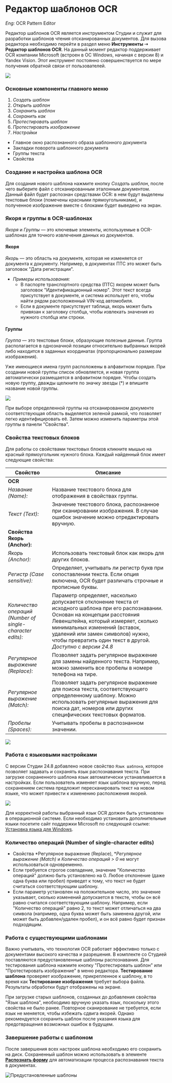 # Редактор шаблонов OCR

*Eng:* OCR Pattern Editor

Редактор шаблонов OCR является инструментом Студии и служит для разработки шаблонов чтения отсканированных документов. 
Для вызова редактора необходимо перейти в раздел меню **Инструменты ➝ Редактор шаблонов OCR**. 
На данный момент редактор поддерживает OCR компании Microsoft (встроен в ОС Windows, начиная с версии 8) и Yandex Vision. Этот инструмент постоянно совершенствуется по мере получения обратной связи от пользователей.

![](<../../.gitbook/assets1/w3.png>)


### Основные компоненты главного меню
1. *Создать шаблон*
2. *Открыть шаблон*
3. *Сохранить шаблон*
4. *Сохранить как*
5. *Протестировать шаблон*
6. *Протестировать изображение*
7. *Настройки*
- Главное окно распознанного образа шаблонного документа
- Закладки поворота шаблонного документа
- Группы текста
- Свойства


### Создание и настройка шаблона OCR

Для создания нового шаблона нажмите кнопку *Создать шаблон*, после чего выберите файл с отсканированным эталонным документом. 
Данный файл будет распознан средствами OCR: в нем будут выделены текстовые блоки (помечены красными прямоугольниками), и полученное изображение вместе с блоками будет выведено на экран.

### Якоря и группы в OCR-шаблонах

*Якоря* и *Группы* — это ключевые элементы, используемые в OCR-шаблонах для точного извлечения данных из документов.

#### Якоря

*Якорь* — это область на документе, которая не изменяется от документа к документу. Например, в документах ПТС это может быть заголовок "Дата регистрации".

- *Примеры использования:* 
  - В паспорте транспортного средства (ПТС) якорем может быть заголовок "Идентификационный номер". Этот текст всегда присутствует в документе, и система использует его, чтобы найти рядом расположенный VIN-код автомобиля.
  - Если в документе присутствует таблица, якорь может быть привязан к заголовку столбца, чтобы извлекать значения из нужного столбца или строки.

#### Группы

*Группа* — это текстовые блоки, образующие полезные данные. Группа располагается в однозначной позиции относительно выбранных якорей либо находится в заданных координатах (пропорционально размерам изображения).

Уже имеющиеся имена групп расположены в алфавитном порядке. При создании новой группы список обновляется, и новая группа автоматически размещается в алфавитном порядке. Чтобы создать новую группу, дважды щелкните по значку звезды (*) и впишите название новой группы.


![](<../../.gitbook/assets1/name_group.png>)


При выборе определенной группы на отсканированном документе соответствующая область выделяется зеленой рамкой, что позволяет легко идентифицировать её. Затем можно изменить параметры этой группы в панели "Свойства".

### Свойства текстовых блоков

Для работы со свойствами текстовых блоков кликните мышью на красный прямоугольник нужного блока. Каждый найденный блок имеет следующие свойства:

| Свойство                          | Описание                                                                                                     |
|-----------------------------------|-------------------------------------------------------------------------------------------------------------|
| **OCR**                         |                                                                                                             |
| *Название (Name):*              | Название текстового блока для отображения в свойствах группы.                                                |
| *Текст (Text):*                 | Значение текстового блока, распознанное при сканировании изображения. В случае ошибок значение можно отредактировать вручную. |
|**Свойства Якорь (Anchor):**     |                                                                                                             |
| *Якорь (Anchor):*               | Использовать текстовый блок как якорь для других блоков.                                                     |
| *Регистр (Case sensitive):*     | Определяет, учитывать ли регистр букв при сопоставлении текста. Если опция включена, OCR будет различать строчные и прописные буквы. |
| *Количество операций (Number of single-character edits):* | Параметр определяет, насколько допускается отклонение текста от исходного шаблона при его распознавании. Основан на концепции расстояния Левенштейна, который измеряет, сколько минимальных изменений (вставок, удалений или замен символов) нужно, чтобы превратить один текст в другой. *Доступно с версии 24.8*|
| *Регулярное выражение (Replace):* | Позволяет задать регулярное выражение для замены найденного текста. Например, можно заменить все пробелы в номере телефона на тире. |
| *Регулярное выражение (Match):* | Позволяет задать регулярное выражение для поиска текста, соответствующего определенному шаблону. Можно использовать регулярные выражения для поиска дат, номеров или других специфических текстовых форматов. |
| *Пробелы (Spaces):*             | Учитывать пробелы в распознанном значении.                                                                  |


![](<../../.gitbook/assets1/w2.png>)

### Работа с языковыми настройками

С версии Студии 24.8 добавлено новое свойство `Язык шаблона`, которое позволяет задавать и сохранять язык распознавания текста. При загрузке сохраненного шаблона язык автоматически устанавливается в настройках. Если пользователь изменяет язык шаблона вручную, перед сохранением система предложит пересканировать текст на новом языке, что может привести к изменению расположения якорей.

![](<../../.gitbook/assets1/language_patt.png>)

Для корректной работы выбранный язык OCR должен быть установлен в операционной системе. 
Если необходимо установить дополнительные языки посетите сайт поддержки Microsoft по следующей ссылке: [Установка языка для Windows](https://support.microsoft.com/ru-Ru/windows/%D1%83%D1%81%D1%82%D0%B0%D0%BD%D0%BE%D0%B2%D0%BA%D0%B0-%D1%8F%D0%B7%D1%8B%D0%BA%D0%B0-%D0%B4%D0%BB%D1%8F-windows-ccd853d3-9ecd-7da7-9ef0-72b4a055410a).

### Количество операций (Number of single-character edits)

- Свойства *Регулярное выражение (Replace), **Регулярное выражение (Match)* и *Количество операций > 0* не могут использоваться одновременно.
- Если требуется строгое совпадение, значение "Количество операций" должно быть установлено на 0. Любое отклонение (даже одна буква или пробел) приведет к тому, что текст не будет считаться соответствующим шаблону.
- Если параметр установлен на положительное число, это значение указывает, сколько изменений допускается в тексте, чтобы он всё равно считался соответствующим шаблону. Например, если "Количество операций" равно 2, то текст может отличаться на два символа (например, одна буква может быть заменена другой, или может быть добавлен/удален пробел), и он всё равно будет признан подходящим.

### Работа с существующими шаблонами

Важно учитывать, что технология OCR работает эффективно только с документами высокого качества и разрешения. 
В комплекте со Студией поставляются предустановленные шаблоны распознавания.
Для тестирования шаблона нажмите кнопку "Протестировать шаблон" или "Протестировать изображение" в меню редактора. 
**Тестирование шаблона** проверяет изображение, прикрепленное к шаблону, в то время как **Тестирование изображения** требует выбора файла. 
Результаты обработки будут отображены на экране.

При загрузке старых шаблонов, созданных до добавления свойства "Язык шаблона", необходимо вручную указать язык, поскольку этого свойства не было ранее. 
Повторное сканирование не требуется, если язык не меняется, чтобы избежать сдвига якорей. 
Однако рекомендуется сохранить шаблон после указания языка для предотвращения возможных ошибок в будущем.

### Завершение работы с шаблоном

После завершения всех настроек шаблона необходимо его сохранить на диск. 
Сохраненный шаблон можно использовать в элементе [**Распознать форму**](https://docs.primo-rpa.ru/primo-rpa/g_elements/osnovnye-elementy/els_ocr/ocr_form_recog) для автоматизации процесса распознавания текста в документах.

![Предустановленные шаблоны](<../../.gitbook/assets1/pattern.png>)
